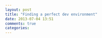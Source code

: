 ```yaml
---
layout: post
title: "Finding a perfect dev environment"
date: 2013-07-04 13:51
comments: true
categories: 
---
```

